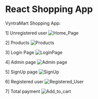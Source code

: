 # React Shopping App

VyntraMart Shopping App:


1] Unregistered user
![Home_Page](https://user-images.githubusercontent.com/58636958/85193504-c4ab3c00-b2e6-11ea-95a4-3bcc61b636c9.jpg)

2] Products
![Products](https://user-images.githubusercontent.com/58636958/85193509-d2f95800-b2e6-11ea-9278-f418189dc83d.jpg)

3] Login Page
![LoginPage](https://user-images.githubusercontent.com/58636958/85197257-810ffc80-b2fd-11ea-9b23-67a57797dc8d.jpg)

4] Admin page
![Admin page](https://user-images.githubusercontent.com/58636958/85197334-fc71ae00-b2fd-11ea-92a3-025c9a9e146f.jpg)

5] SignUp page
![SignUp](https://user-images.githubusercontent.com/58636958/85197282-a69d0600-b2fd-11ea-839c-2746567318bf.jpg)

6] Registered user
![Registered_User](https://user-images.githubusercontent.com/58636958/85193514-db519300-b2e6-11ea-904b-0bebfd7ec3d5.jpg)

7] Total payment
![Add_to_cart](https://user-images.githubusercontent.com/58636958/85193517-e5739180-b2e6-11ea-8c75-66e5e2fc290b.jpg)






